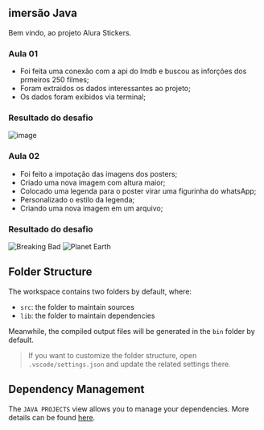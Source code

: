 ## imersão Java

Bem vindo, ao projeto Alura Stickers.

### Aula 01

- Foi feita uma conexão com a api do Imdb e buscou as inforções dos prmeiros 250 filmes;
- Foram extraidos os dados interessantes ao projeto;
- Os dados foram exibidos via terminal;
### Resultado do desafio
![image](https://user-images.githubusercontent.com/28654922/228936855-260378b3-a1d5-4ac2-be17-869ab7295e7d.png)

### Aula 02

- Foi feito a impotação das imagens dos posters;
- Criado uma nova imagem com altura maior;
- Colocado uma legenda para o poster virar uma figurinha do whatsApp;
- Personalizado o estilo da legenda;
- Criando uma nova imagem em um arquivo;
### Resultado do desafio

![Breaking Bad](https://user-images.githubusercontent.com/28654922/228994680-be91b195-9c28-42c1-a6c6-3b2a18c995b3.png) 
![Planet Earth](https://user-images.githubusercontent.com/28654922/228994693-aec8f445-a037-4e37-8734-921bb0e0c658.png)


## Folder Structure

The workspace contains two folders by default, where:

- `src`: the folder to maintain sources
- `lib`: the folder to maintain dependencies

Meanwhile, the compiled output files will be generated in the `bin` folder by default.

> If you want to customize the folder structure, open `.vscode/settings.json` and update the related settings there.

## Dependency Management

The `JAVA PROJECTS` view allows you to manage your dependencies. More details can be found [here](https://github.com/microsoft/vscode-java-dependency#manage-dependencies).
